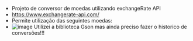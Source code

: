 - Projeto de conversor de moedas utilizando exchangeRate API
- https://www.exchangerate-api.com/
- Permite utilização das seguintes moedas:
- ![image](https://github.com/user-attachments/assets/41adb2bb-e667-4283-b117-8e94d01bcbe0)
Utilizei a biblioteca Gson mas ainda preciso fazer o historico de conversões!!!
